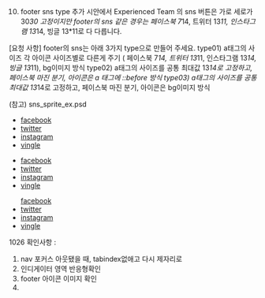 10. footer sns type 추가
   시안에서
   Experienced Team 의 sns 버튼은 가로 세로가 30*30 고정이지만
   footer의 sns 같은 경우는 페이스북 7*14, 트위터 13*11, 인스타그램 13*14, 빙글 13*11로 다 다릅니다.

   [요청 사항]
   footer의 sns는 아래 3가지 type으로 만들어 주세요.
   type01) a태그의 사이즈 각 아이콘 사이즈별로 다른게 주기 ( 페이스북 7*14, 트위터 13*11, 인스타그램 13*14, 빙글 13*11),
           bg이미지 방식
   type02) a태그의 사이즈를 공통 최대값 13*14로 고정하고, 페이스북 마진 분기, 아이콘은 a 태그에 ::before 방식
   type03) a태그의 사이즈를 공통 최대값 13*14로 고정하고, 페이스북 마진 분기, 아이콘은 bg이미지 방식

   (참고) sns_sprite_ex.psd

   <ul class="footer--sns__type01">
                     <li class="facebook"><a href="#">facebook</a></li>
                     <li class="twitter"><a href="#">twitter</a></li>
                     <li class="instagram"><a href="#">instagram</a></li>
                     <li class="vingle"><a href="#">vingle</a></li>
           </ul>
           <ul class="footer--sns__type02">
                     <li class="facebook"><a href="#">facebook</a></li>
                     <li class="twitter"><a href="#">twitter</a></li>
                     <li class="instagram"><a href="#">instagram</a></li>
                     <li class="vingle"><a href="#">vingle</a></li>
           </ul>
           <ul class="footer--sns__type03>
                     <li class="facebook"><a href="#">facebook</a></li>
                     <li class="twitter"><a href="#">twitter</a></li>
                     <li class="instagram"><a href="#">instagram</a></li>
                     <li class="vingle"><a href="#">vingle</a></li>
           </ul>


1026 확인사항 :
1. nav 포커스 아웃됐을 때, tabindex없애고 다시 제자리로
2. 인디게이터 영역 반응형확인
3. footer 아이콘 이미지 확인
4.